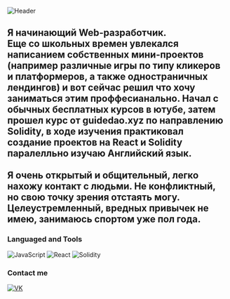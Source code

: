 ![Header](https://www.krojac.com/wp-content/uploads/2017/05/frontend-developer-1920x400.png)


## Я начинающий Web-разработчик. <br> Еще со школьных времен увлекался написанием собственных мини-проектов (например различные игры по типу кликеров и платформеров, а также одностраничных лендингов) и вот сейчас решил что хочу заниматься этим проффесианально. Начал с обычных бесплатных курсов в ютубе, затем прошел курс от guidedao.xyz по направлению Solidity, в ходе изучения практиковал создание проектов на React и Solidity паралелльно изучаю Английский язык. <br>  <br> Я очень открытый и общительный, легко нахожу контакт с людьми. Не конфликтный, но свою точку зрения отстаять могу. Целеустремленный, вредных привычек не имею, занимаюсь спортом уже пол года.

### Languaged and Tools


![JavaScript](https://img.shields.io/badge/-JavaScript-090909?style=for-the-badge&logo=JavaScript&logoColor=E9D54D)
![React](https://img.shields.io/badge/-React-090909?style=for-the-badge&logo=React&logoColor=47c5FB)
![Solidity](https://img.shields.io/badge/-Solidity-090909?style=for-the-badge&logo=Solidity&logoColor=47c5FB)

### Contact me

[![VK](https://img.shields.io/badge/VK-090909?style=for-the-badge&logo=Vk&logoColor=47c5FB)](https://vk.com/kotnarys)
